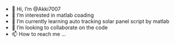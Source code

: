 - 👋 Hi, I’m @Akki7007
- 👀 I’m interested in matlab coading
- 🌱 I’m currently learning auto tracking solar panel script by matlab
- 💞️ I’m looking to collaborate on the code
- 📫 How to reach me ...

<!---
Akki7007/Akki7007 is a ✨ special ✨ repository because its `README.md` (this file) appears on your GitHub profile.
You can click the Preview link to take a look at your changes.
--->


